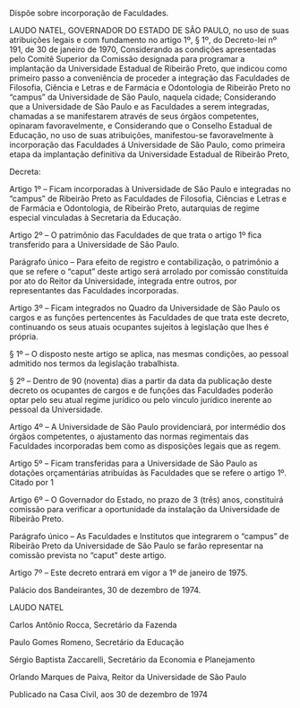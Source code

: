 Dispõe sobre incorporação de Faculdades.

LAUDO NATEL, GOVERNADOR DO ESTADO DE SÃO PAULO, no uso de suas atribuições legais e com fundamento no artigo 1º, § 1º, do Decreto-lei nº 191, de 30 de janeiro de 1970, Considerando as condições apresentadas pelo Comitê Superior da Comissão designada para programar a implantação da Universidade Estadual de Ribeirão Preto, que indicou como primeiro passo a conveniência de proceder a integração das Faculdades de Filosofia, Ciência e Letras e de Farmácia e Odontologia de Ribeirão Preto no “campus” da Universidade de São Paulo, naquela cidade; Considerando que a Universidade de São Paulo e as Faculdades a serem integradas, chamadas a se manifestarem através de seus órgãos competentes, opinaram favoravelmente, e Considerando que o Conselho Estadual de Educação, no uso de suas atribuições, manifestou-se favoravelmente à incorporação das Faculdades á Universidade de São Paulo, como primeira etapa da implantação definitiva da Universidade Estadual de Ribeirão Preto,

Decreta:

Artigo 1º – Ficam incorporadas à Universidade de São Paulo e integradas no “campus” de Ribeirão Preto as Faculdades de Filosofia, Ciências e Letras e de Farmácia e Odontologia, de Ribeirão Preto, autarquias de regime especial vinculadas à Secretaria da Educação.

Artigo 2º – O patrimônio das Faculdades de que trata o artigo 1º fica transferido para a Universidade de São Paulo.

Parágrafo único – Para efeito de registro e contabilização, o patrimônio a que se refere o “caput” deste artigo será arrolado por comissão constituída por ato do Reitor da Universidade, integrada entre outros, por representantes das Faculdades incorporadas.

Artigo 3º – Ficam integrados no Quadro da Universidade de São Paulo os cargos e as funções pertencentes às Faculdades de que trata este decreto, continuando os seus atuais ocupantes sujeitos à legislação que lhes é própria.

§ 1º – O disposto neste artigo se aplica, nas mesmas condições, ao pessoal admitido nos termos da legislação trabalhista.

§ 2º – Dentro de 90 (noventa) dias a partir da data da publicação deste decreto os ocupantes de cargos e de funções das Faculdades poderão optar pelo seu atual regime jurídico ou pelo vinculo jurídico inerente ao pessoal da Universidade.

Artigo 4º – A Universidade de São Paulo providenciará, por intermédio dos órgãos competentes, o ajustamento das normas regimentais das Faculdades incorporadas bem como as disposições legais que as regem.

Artigo 5º – Ficam transferidas para a Universidade de São Paulo as dotações orçamentárias atribuídas às Faculdades que se refere o artigo 1º. Citado por 1

Artigo 6º – O Governador do Estado, no prazo de 3 (três) anos, constituirá comissão para verificar a oportunidade da instalação da Universidade de Ribeirão Preto.

Parágrafo único – As Faculdades e Institutos que integrarem o “campus” de Ribeirão Preto da Universidade de São Paulo se farão representar na comissão prevista no “caput” deste artigo.

Artigo 7º – Este decreto entrará em vigor a 1º de janeiro de 1975.

Palácio dos Bandeirantes, 30 de dezembro de 1974.

LAUDO NATEL

Carlos Antônio Rocca, Secretário da Fazenda

Paulo Gomes Romeno, Secretário da Educação

Sérgio Baptista Zaccarelli, Secretário da Economia e Planejamento

Orlando Marques de Paiva, Reitor da Universidade de São Paulo

Publicado na Casa Civil, aos 30 de dezembro de 1974